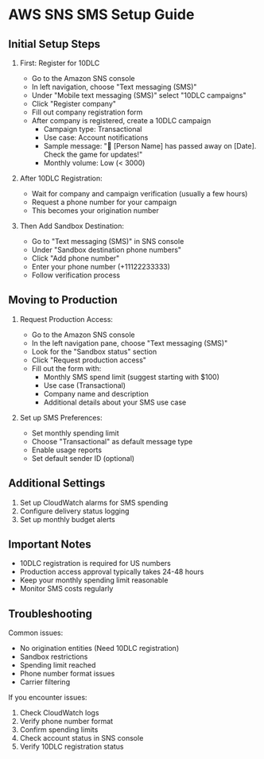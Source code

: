 # AWS SNS SMS Setup Guide

## Initial Setup Steps

1. First: Register for 10DLC
   - Go to the Amazon SNS console
   - In left navigation, choose "Text messaging (SMS)"
   - Under "Mobile text messaging (SMS)" select "10DLC campaigns"
   - Click "Register company"
   - Fill out company registration form
   - After company is registered, create a 10DLC campaign
     * Campaign type: Transactional
     * Use case: Account notifications
     * Sample message: "🎯 [Person Name] has passed away on [Date]. Check the game for updates!"
     * Monthly volume: Low (< 3000)

2. After 10DLC Registration:
   - Wait for company and campaign verification (usually a few hours)
   - Request a phone number for your campaign
   - This becomes your origination number

3. Then Add Sandbox Destination:
   - Go to "Text messaging (SMS)" in SNS console
   - Under "Sandbox destination phone numbers"
   - Click "Add phone number"
   - Enter your phone number (+11122233333)
   - Follow verification process

## Moving to Production

1. Request Production Access:
   - Go to the Amazon SNS console
   - In the left navigation pane, choose "Text messaging (SMS)"
   - Look for the "Sandbox status" section
   - Click "Request production access"
   - Fill out the form with:
     * Monthly SMS spend limit (suggest starting with $100)
     * Use case (Transactional)
     * Company name and description
     * Additional details about your SMS use case

2. Set up SMS Preferences:
   - Set monthly spending limit
   - Choose "Transactional" as default message type
   - Enable usage reports
   - Set default sender ID (optional)

## Additional Settings

1. Set up CloudWatch alarms for SMS spending
2. Configure delivery status logging
3. Set up monthly budget alerts

## Important Notes

- 10DLC registration is required for US numbers
- Production access approval typically takes 24-48 hours
- Keep your monthly spending limit reasonable
- Monitor SMS costs regularly

## Troubleshooting

Common issues:
- No origination entities (Need 10DLC registration)
- Sandbox restrictions
- Spending limit reached
- Phone number format issues
- Carrier filtering

If you encounter issues:
1. Check CloudWatch logs
2. Verify phone number format
3. Confirm spending limits
4. Check account status in SNS console
5. Verify 10DLC registration status